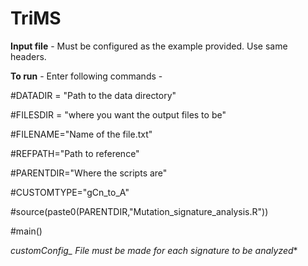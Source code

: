 # TriMS

**Input file** - Must be configured as the example provided. Use same headers.

**To run** -  Enter following commands - 

#DATADIR = "Path to the data directory"

#FILESDIR = "where you want the output files to be"

#FILENAME="Name of the file.txt"

#REFPATH="Path to reference"

#PARENTDIR="Where the scripts are"

#CUSTOMTYPE="gCn_to_A"

#source(paste0(PARENTDIR,"Mutation_signature_analysis.R"))

#main()


**customConfig_* File must be made for each signature to be analyzed**
